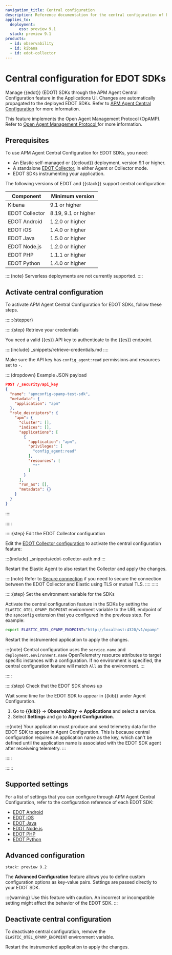 ```yaml
---
navigation_title: Central configuration
description: Reference documentation for the central configuration of EDOT SDKs.
applies_to:
  deployment:
      ess: preview 9.1
  stack: preview 9.1
products:
  - id: observability
  - id: kibana
  - id: edot-collector
---
```


# Central configuration for EDOT SDKs

Manage {{edot}} (EDOT) SDKs through the APM Agent Central Configuration feature in the Applications UI. Changes are automatically propagated to the deployed EDOT SDKs. Refer to [APM Agent Central Configuration](docs-content://solutions/observability/apm/apm-agent-central-configuration.md) for more information.

This feature implements the Open Agent Management Protocol (OpAMP). Refer to [Open Agent Management Protocol
](https://opentelemetry.io/docs/specs/opamp/) for more information.

## Prerequisites

To use APM Agent Central Configuration for EDOT SDKs, you need:

* An Elastic self-managed or {{ecloud}} deployment, version 9.1 or higher.
* A standalone [EDOT Collector](elastic-agent://reference/edot-collector/index.md), in either Agent or Collector mode.
* EDOT SDKs instrumenting your application.

The following versions of EDOT and {{stack}} support central configuration:

| Component | Minimum version |
|-----------|----------------|
| Kibana | 9.1 or higher |
| EDOT Collector | 8.19, 9.1 or higher |
| EDOT Android | 1.2.0 or higher |
| EDOT iOS | 1.4.0 or higher |
| EDOT Java | 1.5.0 or higher |
| EDOT Node.js | 1.2.0 or higher |
| EDOT PHP | 1.1.1 or higher |
| EDOT Python | 1.4.0 or higher |

::::{note}
Serverless deployments are not currently supported.
::::

## Activate central configuration

To activate APM Agent Central Configuration for EDOT SDKs, follow these steps.

::::::{stepper}

:::::{step} Retrieve your credentials

You need a valid {{es}} API key to authenticate to the {{es}} endpoint. 

::::{include} _snippets/retrieve-credentials.md
::::

Make sure the API key has `config_agent:read` permissions and resources set to `-`.

::::{dropdown} Example JSON payload
```json
POST /_security/api_key
{
  "name": "apmconfig-opamp-test-sdk",
  "metadata": {
    "application": "apm"
  },
  "role_descriptors": {
    "apm": {
      "cluster": [],
      "indices": [],
      "applications": [
        {
          "application": "apm",
          "privileges": [
            "config_agent:read"
          ],
          "resources": [
            "*"
          ]
        }
      ],
      "run_as": [],
      "metadata": {}
    }
  }
}
```
::::

:::::

:::::{step} Edit the EDOT Collector configuration

Edit the [EDOT Collector configuration](elastic-agent://reference/edot-collector/config/default-config-standalone.md#central-configuration) to activate the central configuration feature:

:::{include} _snippets/edot-collector-auth.md
:::

Restart the Elastic Agent to also restart the Collector and apply the changes.

::::{note}
Refer to [Secure connection](elastic-agent://reference/edot-collector/config/default-config-standalone.md#secure-connection) if you need to secure the connection between the EDOT Collector and Elastic using TLS or mutual TLS.
::::
:::::

:::::{step} Set the environment variable for the SDKs

Activate the central configuration feature in the SDKs by setting the `ELASTIC_OTEL_OPAMP_ENDPOINT` environment variable to the URL endpoint of the `apmconfig` extension that you configured in the previous step. For example:

```sh
export ELASTIC_OTEL_OPAMP_ENDPOINT="http://localhost:4320/v1/opamp"
```

Restart the instrumented application to apply the changes.

:::{note}
Central configuration uses the `service.name` and `deployment.environment.name` OpenTelemetry resource attributes to target specific instances with a configuration. If no environment is specified, the central configuration feature will match `All` as the environment.
:::

:::::

:::::{step} Check that the EDOT SDK shows up

Wait some time for the EDOT SDK to appear in {{kib}} under Agent Configuration.

1. Go to **{{kib}}** → **Observability** → **Applications** and select a service.
2. Select **Settings** and go to **Agent Configuration**.

:::{note}
Your application must produce and send telemetry data for the EDOT SDK to appear in Agent Configuration. This is because central configuration requires an application name as the key, which can't be defined until the application name is associated with the EDOT SDK agent after receiveing telemetry. 
:::

:::::

::::::

## Supported settings

For a list of settings that you can configure through APM Agent Central Configuration, refer to the configuration reference of each EDOT SDK:

- [EDOT Android](apm-agent-android://reference/edot-android/configuration.md#central-configuration)
- [EDOT iOS](apm-agent-ios://reference/edot-ios/configuration.md#central-configuration-edot)
- [EDOT Java](elastic-otel-java://reference/edot-java/configuration.md#central-configuration)
- [EDOT Node.js](elastic-otel-node://reference/edot-node/configuration.md#central-configuration)
- [EDOT PHP](elastic-otel-php://reference/edot-php/configuration.md#central-configuration)
- [EDOT Python](elastic-otel-python://reference/edot-python/configuration.md#central-configuration)

## Advanced configuration

```{applies_to}
stack: preview 9.2
```

The **Advanced Configuration** feature allows you to define custom configuration options as key-value pairs. Settings are passed directly to your EDOT SDK.

:::{warning}
Use this feature with caution. An incorrect or incompatible setting might affect the behavior of the EDOT SDK.
:::

## Deactivate central configuration

To deactivate central configuration, remove the `ELASTIC_OTEL_OPAMP_ENDPOINT` environment variable.

Restart the instrumented application to apply the changes.

